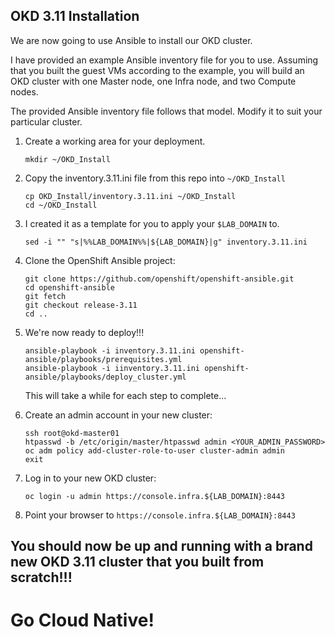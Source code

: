 ## OKD 3.11 Installation

We are now going to use Ansible to install our OKD cluster.

I have provided an example Ansible inventory file for you to use.  Assuming that you built the guest VMs according to the example, you will build an OKD cluster with one Master node, one Infra node, and two Compute nodes.

The provided Ansible inventory file follows that model.  Modify it to suit your particular cluster.

1. Create a working area for your deployment.

       mkdir ~/OKD_Install

1. Copy the inventory.3.11.ini file from this repo into `~/OKD_Install`

       cp OKD_Install/inventory.3.11.ini ~/OKD_Install
       cd ~/OKD_Install

1. I created it as a template for you to apply your `$LAB_DOMAIN` to.

       sed -i "" "s|%%LAB_DOMAIN%%|${LAB_DOMAIN}|g" inventory.3.11.ini
    
1. Clone the OpenShift Ansible project:

       git clone https://github.com/openshift/openshift-ansible.git
       cd openshift-ansible
       git fetch
       git checkout release-3.11
       cd ..

1. We're now ready to deploy!!!

       ansible-playbook -i inventory.3.11.ini openshift-ansible/playbooks/prerequisites.yml
       ansible-playbook -i iinventory.3.11.ini openshift-ansible/playbooks/deploy_cluster.yml

    This will take a while for each step to complete...

1. Create an admin account in your new cluster:

       ssh root@okd-master01
       htpasswd -b /etc/origin/master/htpasswd admin <YOUR_ADMIN_PASSWORD>
       oc adm policy add-cluster-role-to-user cluster-admin admin
       exit

1. Log in to your new OKD cluster:

       oc login -u admin https://console.infra.${LAB_DOMAIN}:8443

1. Point your browser to `https://console.infra.${LAB_DOMAIN}:8443`

## You should now be up and running with a brand new OKD 3.11 cluster that you built from scratch!!!

# Go Cloud Native!
